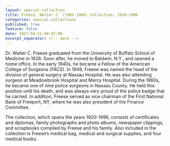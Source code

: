 ```yaml
---
layout: special-collection
title: Freese, Walter C. (1903-1968) Collection, 1920-1996
categories: special-collections
published: true
feature: false
date: 2017-04-21-08:07:00
excerpt_separator: <!-- more -->
---
```

Dr. Walter C. Freese graduated from the University of Buffalo School of Medicine in 1926. Soon after, he moved to Baldwin, N.Y., and opened a home office. In the early 1940s, he became a Fellow of the American College of Surgeons (FACS). In 1949, Freese was named the head of the division of general surgery at Nassau Hospital. He was also attending surgeon at Meadowbrook Hospital and Mercy Hospital. During the 1960s, he became one of nine police surgeons in Nassau County. He held this position until his death, and was always very proud of the police badge that he carried. In addition, Freese served as vice chairman of the First National Bank of Freeport, NY, where he was also president of the Finance Committee.
<!-- more -->

The collection, which spans the years 1920-1996, consists of certificates and diplomas, family photographs and photo albums, newspaper clippings, and scrapbooks compiled by Freese and his family. Also included in the collection is Freese’s medical bag, medical and surgical supplies, and four medical books.
<!-- more -->
